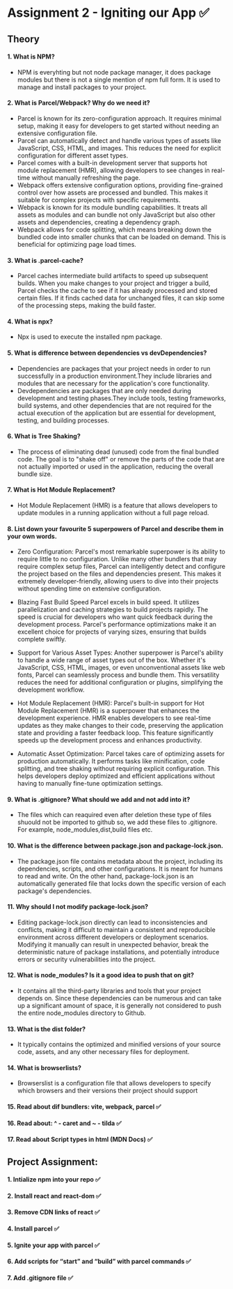 # Assignment 2 - Igniting our App ✅

## Theory

#### 1. What is NPM?
- NPM is everyhting but not node package manager, it does package modules but there is not a single mention of npm full form. It is used to manage and install packages to your project.

#### 2. What is Parcel/Webpack? Why do we need it?
- Parcel is known for its zero-configuration approach. It requires minimal setup, making it easy for developers to get started without needing an extensive configuration file.
- Parcel can automatically detect and handle various types of assets like JavaScript, CSS, HTML, and images. This reduces the need for explicit configuration for different asset types.
- Parcel comes with a built-in development server that supports hot module replacement (HMR), allowing developers to see changes in real-time without manually refreshing the page.
- Webpack offers extensive configuration options, providing fine-grained control over how assets are processed and bundled. This makes it suitable for complex projects with specific requirements.
- Webpack is known for its module bundling capabilities. It treats all assets as modules and can bundle not only JavaScript but also other assets and dependencies, creating a dependency graph.
- Webpack allows for code splitting, which means breaking down the bundled code into smaller chunks that can be loaded on demand. This is beneficial for optimizing page load times.

#### 3. What is .parcel-cache?
- Parcel caches intermediate build artifacts to speed up subsequent builds. When you make changes to your project and trigger a build, Parcel checks the cache to see if it has already processed and stored certain files. If it finds cached data for unchanged files, it can skip some of the processing steps, making the build faster.

#### 4. What is npx?
- Npx is used to execute the installed npm package.

#### 5. What is difference between dependencies vs devDependencies?
- Dependencies are packages that your project needs in order to run successfully in a production environment.They include libraries and modules that are necessary for the application's core functionality.
- Devdependencies are packages that are only needed during development and testing phases.They include tools, testing frameworks, build systems, and other dependencies that are not required for the actual execution of the application but are essential for development, testing, and building processes.

#### 6. What is Tree Shaking?
-  The process of eliminating dead (unused) code from the final bundled code. The goal is to "shake off" or remove the parts of the code that are not actually imported or used in the application, reducing the overall bundle size.

#### 7. What is Hot Module Replacement?
- Hot Module Replacement (HMR) is a feature that allows developers to update modules in a running application without a full page reload.

#### 8. List down your favourite 5 superpowers of Parcel and describe them in your own words.
- Zero Configuration: Parcel's most remarkable superpower is its ability to require little to no configuration. Unlike many other bundlers that may require complex setup files, Parcel can intelligently detect and configure the project based on the files and dependencies present. This makes it extremely developer-friendly, allowing users to dive into their projects without spending time on extensive configuration.

- Blazing Fast Build Speed Parcel excels in build speed. It utilizes parallelization and caching strategies to build projects rapidly. The speed is crucial for developers who want quick feedback during the development process. Parcel's performance optimizations make it an excellent choice for projects of varying sizes, ensuring that builds complete swiftly.

- Support for Various Asset Types: Another superpower is Parcel's ability to handle a wide range of asset types out of the box. Whether it's JavaScript, CSS, HTML, images, or even unconventional assets like web fonts, Parcel can seamlessly process and bundle them. This versatility reduces the need for additional configuration or plugins, simplifying the development workflow.

- Hot Module Replacement (HMR): Parcel's built-in support for Hot Module Replacement (HMR) is a superpower that enhances the development experience. HMR enables developers to see real-time updates as they make changes to their code, preserving the application state and providing a faster feedback loop. This feature significantly speeds up the development process and enhances productivity.

- Automatic Asset Optimization: Parcel takes care of optimizing assets for production automatically. It performs tasks like minification, code splitting, and tree shaking without requiring explicit configuration. This helps developers deploy optimized and efficient applications without having to manually fine-tune optimization settings.

#### 9. What is .gitignore? What should we add and not add into it?
- The files which can reaquired even after deletion these type of files shuould not be imported to github so, we add these files to .gitignore. For example, node_modules,dist,build files etc. 

#### 10. What is the difference between package.json and package-lock.json.
- The package.json file contains metadata about the project, including its dependencies, scripts, and other configurations. It is meant for humans to read and write. On the other hand, package-lock.json is an automatically generated file that locks down the specific version of each package's dependencies.

#### 11. Why should I not modify package-lock.json?
- Editing package-lock.json directly can lead to inconsistencies and conflicts, making it difficult to maintain a consistent and reproducible environment across different developers or deployment scenarios. Modifying it manually can result in unexpected behavior, break the deterministic nature of package installations, and potentially introduce errors or security vulnerabilities into the project.

#### 12. What is node_modules? Is it a good idea to push that on git?
- It contains all the third-party libraries and tools that your project depends on. Since these dependencies can be numerous and can take up a significant amount of space, it is generally not considered to push the entire node_modules directory to Github. 

#### 13. What is the dist folder?
-  It typically contains the optimized and minified versions of your source code, assets, and any other necessary files for deployment.
#### 14. What is browserlists?
- Browserslist is a configuration file that allows developers to specify which browsers and their versions their project should support

#### 15. Read about dif bundlers: vite, webpack, parcel ✅
#### 16. Read about: ^ - caret and ~ - tilda ✅
#### 17. Read about Script types in html (MDN Docs) ✅

## Project Assignment:

#### 1. Intialize npm into your repo ✅
#### 2. Install react and react-dom ✅
#### 3. Remove CDN links of react ✅
#### 4. Install parcel ✅
#### 5. Ignite your app with parcel ✅
#### 6. Add scripts for “start” and “build” with parcel commands ✅
#### 7. Add .gitignore file ✅
